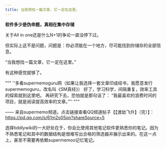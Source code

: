 ```yaml
---
title: 当我想找一篇文章，它一定在这里。
---
```


**软件多少是伪命题，真相在集中存储**

关于All in one还是什么N+1的争论一直没停下过。

但实际上这不是问题，问题是：你必须能在一个地方，尽可能找到你储存的全部信息。

“当我想找一篇文章，它一定在这里。”

有这种感觉就够了。

"""
''多看supermemoguru网（如果让我选择一套文章印成经书，我愿意发行supermemoguru，改名叫《SM真经》）
好了，学习科学，间隔重复，效率工具的探索就到这里吧。
再研究下去，恐怕就是那句话了：
“我最喜欢的浪费时间的项目，就是阅读提高效率的文章。”''
"""

—— 来自supermemo频道。点击链接查看QQ频道帖子【【渡劫飞升】（完）】：<https://pd.qq.com/s/61m2o05on?shareSource=5>

选择tiddlywiki的一大好处在于，你会比使用其他笔记软件更熟悉你的笔记。因为不熟悉笔记和其中的数据结构是很难写出合格的筛选器并展示出来的。在这一点上，甚至不需要再依赖supermemoo记忆笔记。